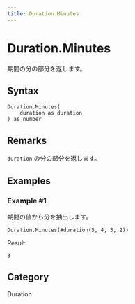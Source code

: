 ```yaml
---
title: Duration.Minutes
---
```


# Duration.Minutes


期間の分の部分を返します。


## Syntax

```powerquery
Duration.Minutes(
    duration as duration
) as number
```


## Remarks

<code>duration</code> の分の部分を返します。


## Examples

### Example #1 
期間の値から分を抽出します。
```powerquery
Duration.Minutes(#duration(5, 4, 3, 2))
```

Result: 
```powerquery
3
```




## Category
Duration
